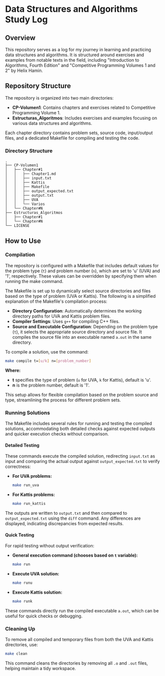 # Data Structures and Algorithms Study Log

## Overview

This repository serves as a log for my journey in learning and practicing data structures and algorithms. It is structured around exercises and examples from notable texts in the field, including "Introduction to Algorithms, Fourth Edition" and "Competitive Programming Volumes 1 and 2" by Helix Hamin.

## Repository Structure

The repository is organized into two main directories:

- **CP-Volumen1**: Contains chapters and exercises related to Competitive Programming Volume 1.
- **Estructuras_Algoritmos**: Includes exercises and examples focusing on various data structures and algorithms.

Each chapter directory contains problem sets, source code, input/output files, and a dedicated Makefile for compiling and testing the code.

### Directory Structure

```plaintext
.
├── CP-Volumen1
│   ├── Chapter#1
│   │   ├── Chapter1.md
│   │   ├── input.txt
│   │   ├── Kattis
│   │   ├── Makefile
│   │   ├── output_expected.txt
│   │   ├── output.txt
│   │   ├── UVA
│   │   └── Varios
│   └── Chapter#N
├── Estructuras_Algoritmos
│   ├── Chapter#1
│   └── Chapter#N
└── LICENSE
```

## How to Use

### Compilation

The repository is configured with a Makefile that includes default values for the problem type (`t`) and problem number (`n`), which are set to 'u' (UVA) and '1', respectively. These values can be overridden by specifying them when running the make command.

The Makefile is set up to dynamically select source directories and files based on the type of problem (UVA or Kattis). The following is a simplified explanation of the Makefile's compilation process:

- **Directory Configuration**: Automatically determines the working directory paths for UVA and Kattis problem files.
- **Compiler Settings**: Uses `g++` for compiling C++ files.
- **Source and Executable Configuration**: Depending on the problem type (`t`), it selects the appropriate source directory and source file. It compiles the source file into an executable named `a.out` in the same directory.

To compile a solution, use the command:

```bash
make compile t=[u/k] n=[problem_number]
```

**Where:**

- **t** specifies the type of problem (`u` for UVA, `k` for Kattis), default is 'u'.
- **n** is the problem number, default is '1'.

This setup allows for flexible compilation based on the problem source and type, streamlining the process for different problem sets.

### Running Solutions

The Makefile includes several rules for running and testing the compiled solutions, accommodating both detailed checks against expected outputs and quicker execution checks without comparison.

#### Detailed Testing

These commands execute the compiled solution, redirecting `input.txt` as input and comparing the actual output against `output_expected.txt` to verify correctness:

- **For UVA problems:**

  ```bash
  make run_uva
  ```

- **For Kattis problems:**

  ```bash
  make run_kattis
  ```

The outputs are written to `output.txt` and then compared to `output_expected.txt` using the `diff` command. Any differences are displayed, indicating discrepancies from expected results.

#### Quick Testing

For rapid testing without output verification:

- **General execution command (chooses based on `t` variable):**

  ```bash
  make run
  ```

- **Execute UVA solution:**

  ```bash
  make runu
  ```

- **Execute Kattis solution:**

  ```bash
  make runk
  ```

These commands directly run the compiled executable `a.out`, which can be useful for quick checks or debugging.

### Cleaning Up

To remove all compiled and temporary files from both the UVA and Kattis directories, use:

```bash
make clean
```

This command cleans the directories by removing all `.o` and `.out` files, helping maintain a tidy workspace.
